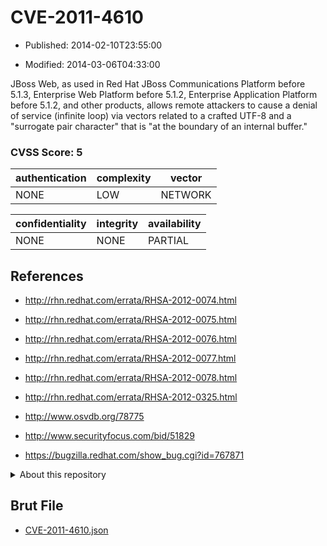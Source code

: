 # CVE-2011-4610

- Published: 2014-02-10T23:55:00

- Modified: 2014-03-06T04:33:00

JBoss Web, as used in Red Hat JBoss Communications Platform before 5.1.3, Enterprise Web Platform before 5.1.2, Enterprise Application Platform before 5.1.2, and other products, allows remote attackers to cause a denial of service (infinite loop) via vectors related to a crafted UTF-8 and a "surrogate pair character" that is "at the boundary of an internal buffer."

### CVSS Score: **5**

| authentication | complexity | vector |
| --- | --- | --- |
| NONE | LOW | NETWORK |

| confidentiality | integrity | availability |
| --- | --- | --- |
| NONE | NONE | PARTIAL |

## References

* http://rhn.redhat.com/errata/RHSA-2012-0074.html

* http://rhn.redhat.com/errata/RHSA-2012-0075.html

* http://rhn.redhat.com/errata/RHSA-2012-0076.html

* http://rhn.redhat.com/errata/RHSA-2012-0077.html

* http://rhn.redhat.com/errata/RHSA-2012-0078.html

* http://rhn.redhat.com/errata/RHSA-2012-0325.html

* http://www.osvdb.org/78775

* http://www.securityfocus.com/bid/51829

* https://bugzilla.redhat.com/show_bug.cgi?id=767871

<details>
<summary>About this repository</summary> 

  This repository is part of the project [Live Hack CVE](https://github.com/Live-Hack-CVE). Main website can be found [www.live-hack.org](https://www.live-hack.org) 
  
  Made by [Sn0wAlice](https://github.com/Sn0wAlice) for the people that care about security and need to have a feed of the latest CVEs. Hope you enjoy it, don't forget to star the repo and follow me on [Twitter](https://twitter.com/Sn0wAlice) and [Github](https://github.com/Sn0wAlice). And that is my [personnal website](https://www.alice-snow.me/)

  - [Home Page](https://github.com/Live-Hack-CVE)
  - [Framework](https://github.com/Live-Hack-CVE/cve-framework)
  - [CVE database](https://github.com/Live-Hack-CVE/full_database)
  - [Changelog](https://github.com/Live-Hack-CVE/Changelog)
</details>

## Brut File

* [CVE-2011-4610.json](https://raw.githubusercontent.com/Live-Hack-CVE/full_database/main/cves/2011/CVE-2011-4610.json)

